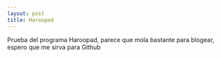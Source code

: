```yaml
---
layout: post
title: Haroopad
---
```



Prueba del programa Haroopad, parece que mola bastante para blogear, espero que me sirva para Github